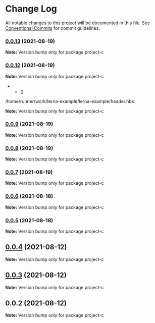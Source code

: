 # Change Log

All notable changes to this project will be documented in this file.
See [Conventional Commits](https://conventionalcommits.org) for commit guidelines.

### [0.0.13](https://github.com/oqx/lerna-example/compare/project-c@0.0.12...project-c@0.0.13) (2021-08-19)

**Note:** Version bump only for package project-c





### [0.0.12](https://github.com/oqx/lerna-example/compare/project-c@0.0.11...project-c@0.0.12) (2021-08-19)

**Note:** Version bump only for package project-c





* 
    *  ([](https://github.com/oqx/lerna-example/commit/))




/home/runner/work/lerna-example/lerna-example/header.hbs

**Note:** Version bump only for package project-c





### [0.0.9](https://github.com/oqx/lerna-example/compare/project-c@0.0.8...project-c@0.0.9) (2021-08-19)

**Note:** Version bump only for package project-c





### [0.0.8](https://github.com/oqx/lerna-example/compare/project-c@0.0.7...project-c@0.0.8) (2021-08-19)

**Note:** Version bump only for package project-c





### [0.0.7](https://github.com/oqx/lerna-example/compare/project-c@0.0.6...project-c@0.0.7) (2021-08-19)

**Note:** Version bump only for package project-c





### [0.0.6](https://github.com/oqx/lerna-example/compare/project-c@0.0.5...project-c@0.0.6) (2021-08-18)

**Note:** Version bump only for package project-c





### [0.0.5](https://github.com/oqx/lerna-example/compare/project-c@0.0.4...project-c@0.0.5) (2021-08-18)

**Note:** Version bump only for package project-c





## [0.0.4](https://github.com/oqx/lerna-example/compare/project-c@0.0.3...project-c@0.0.4) (2021-08-12)

**Note:** Version bump only for package project-c





## [0.0.3](https://github.com/oqx/lerna-example/compare/project-c@0.0.2...project-c@0.0.3) (2021-08-12)

**Note:** Version bump only for package project-c





## 0.0.2 (2021-08-12)

**Note:** Version bump only for package project-c
